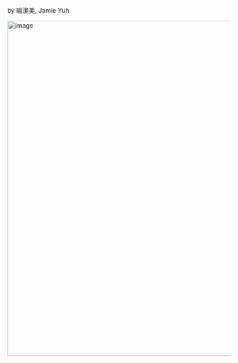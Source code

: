 by 喻潔美, Jamie Yuh 

<img width="755" alt="image" src="https://github.com/user-attachments/assets/4b947919-8fb5-4b3a-97dc-9f0d96100dc3" />
